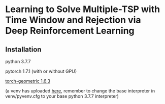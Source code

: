 # Learning to Solve Multiple-TSP with Time Window and Rejection via Deep Reinforcement Learning

## Installation
python 3.7.7

pytorch 1.7.1 (with or without GPU)

[torch-geometric 1.6.3](https://github.com/rusty1s/pytorch_geometric)

(a venv has uploaded [here](https://drive.google.com/file/d/1Xau1JN1pBwOCV2o02BnGH9eaQm_Bpqy5/view?usp=sharing), remember to change the base interpreter in venv/pyvenv.cfg to your base python 3.7.7 interpreter)



